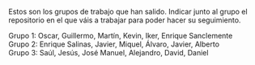     
Estos son los grupos de trabajo que han salido. Indicar junto al grupo el repositorio en el que váis a trabajar para poder hacer su seguimiento. 

Grupo 1: Oscar, Guillermo, Martín, Kevin, Iker, Enrique Sanclemente  
Grupo 2: Enrique  Salinas, Javier, Miquel, Álvaro, Javier, Alberto  
Grupo 3: Saúl, Jesús, José Manuel, Alejandro, David, Daniel
